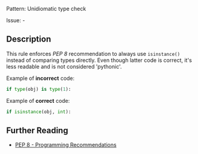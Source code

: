 Pattern: Unidiomatic type check

Issue: -

## Description

This rule enforces _PEP 8_ recommendation to always use `isinstance()` instead of comparing types directly. Even though latter code is correct, it's less readable and is not considered 'pythonic'.


Example of **incorrect** code:

```python
if type(obj) is type(1):
```

Example of **correct** code:

```python
if isinstance(obj, int):
```

## Further Reading

* [PEP 8 - Programming Recommendations](https://www.python.org/dev/peps/pep-0008/#programming-recommendations)
